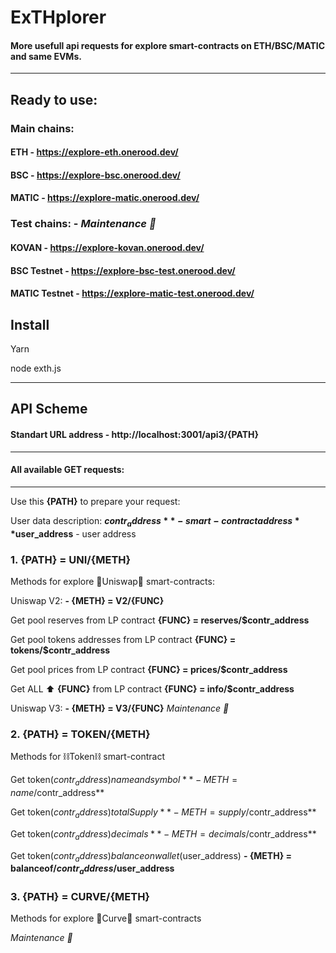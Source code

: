 # ExTHplorer

#### More usefull api requests for explore smart-contracts on ETH/BSC/MATIC and same EVMs.
------
## Ready to use:

### Main chains:
#### ETH - https://explore-eth.onerood.dev/
#### BSC - https://explore-bsc.onerood.dev/
#### MATIC - https://explore-matic.onerood.dev/

### Test chains: - *Maintenance 🔧*
#### KOVAN - https://explore-kovan.onerood.dev/
#### BSC Testnet - https://explore-bsc-test.onerood.dev/
#### MATIC Testnet - https://explore-matic-test.onerood.dev/

## Install
  Yarn

  node exth.js

----
## API Scheme
#### Standart URL address - http://localhost:3001/api3/{PATH}
----
#### All available **GET** requests:
----
Use this **{PATH}** to prepare your request:

User data description:
**$contr_address** - smart-contract address
**$user_address** - user address

### 1. {PATH} = UNI/{METH}
Methods for explore 🦄Uniswap🦄 smart-contracts:

Uniswap V2:
**- {METH} = V2/{FUNC}**

Get pool reserves from LP contract
**{FUNC} = reserves/$contr_address**

Get pool tokens addresses from LP contract
**{FUNC} = tokens/$contr_address**

Get pool prices from LP contract
**{FUNC} = prices/$contr_address**

Get ALL ⬆️ **{FUNC}** from LP contract
**{FUNC} = info/$contr_address**

Uniswap V3:
**- {METH} = V3/{FUNC}**
*Maintenance 🔧*
### 2. {PATH} = TOKEN/{METH}
Methods for ⛓Token⛓ smart-contract

Get token($contr_address) name and symbol
**- {METH} = name/$contr_address**

Get token($contr_address) total Supply
**- {METH} = supply/$contr_address**

Get token($contr_address) decimals
**- {METH} = decimals/$contr_address**

Get token($contr_address) balance on wallet($user_address)
**- {METH} = balanceof/$contr_address/$user_address**


### 3. {PATH} = CURVE/{METH}
Methods for explore 🌈Curve🌈 smart-contracts

*Maintenance 🔧*
